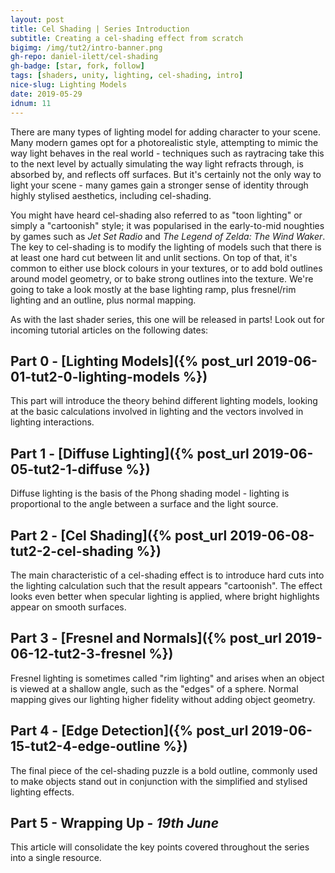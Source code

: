 ```yaml
---
layout: post
title: Cel Shading | Series Introduction
subtitle: Creating a cel-shading effect from scratch
bigimg: /img/tut2/intro-banner.png
gh-repo: daniel-ilett/cel-shading
gh-badge: [star, fork, follow]
tags: [shaders, unity, lighting, cel-shading, intro]
nice-slug: Lighting Models
date: 2019-05-29
idnum: 11
---
```


There are many types of lighting model for adding character to your scene. Many modern games opt for a photorealistic style, attempting to mimic the way light behaves in the real world - techniques such as raytracing take this to the next level by actually simulating the way light refracts through, is absorbed by, and reflects off surfaces. But it's certainly not the only way to light your scene - many games gain a stronger sense of identity through highly stylised aesthetics, including cel-shading.

You might have heard cel-shading also referred to as "toon lighting" or simply a "cartoonish" style; it was popularised in the early-to-mid noughties by games such as *Jet Set Radio* and *The Legend of Zelda: The Wind Waker*. The key to cel-shading is to modify the lighting of models such that there is at least one hard cut between lit and unlit sections. On top of that, it's common to either use block colours in your textures, or to add bold outlines around model geometry, or to bake strong outlines into the texture. We're going to take a look mostly at the base lighting ramp, plus fresnel/rim lighting and an outline, plus normal mapping.

As with the last shader series, this one will be released in parts! Look out for incoming tutorial articles on the following dates:

## Part 0 - [Lighting Models]({% post_url 2019-06-01-tut2-0-lighting-models %})

This part will introduce the theory behind different lighting models, looking at the basic calculations involved in lighting and the vectors involved in lighting interactions.

## Part 1 - [Diffuse Lighting]({% post_url 2019-06-05-tut2-1-diffuse %})

Diffuse lighting is the basis of the Phong shading model - lighting is proportional to the angle between a surface and the light source.

## Part 2 - [Cel Shading]({% post_url 2019-06-08-tut2-2-cel-shading %})

The main characteristic of a cel-shading effect is to introduce hard cuts into the lighting calculation such that the result appears "cartoonish". The effect looks even better when specular lighting is applied, where bright highlights appear on smooth surfaces.

## Part 3 - [Fresnel and Normals]({% post_url 2019-06-12-tut2-3-fresnel %})

Fresnel lighting is sometimes called "rim lighting" and arises when an object is viewed at a shallow angle, such as the "edges" of a sphere. Normal mapping gives our lighting higher fidelity without adding object geometry.

## Part 4 - [Edge Detection]({% post_url 2019-06-15-tut2-4-edge-outline %})

The final piece of the cel-shading puzzle is a bold outline, commonly used to make objects stand out in conjunction with the simplified and stylised lighting effects.

## Part 5 - **Wrapping Up** - ***19th June***

This article will consolidate the key points covered throughout the series into a single resource.
